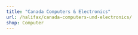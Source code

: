 ```yaml
---
title: "Canada Computers & Electronics"
url: /halifax/canada-computers-und-electronics/
shop: Computer
---
```

